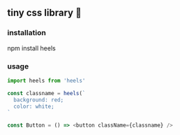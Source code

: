 ##  tiny css library 👠

### installation

npm install heels

### usage
```js
import heels from 'heels'

const classname = heels(`
  background: red;
  color: white;
`

const Button = () => <button className={classname} />
```
